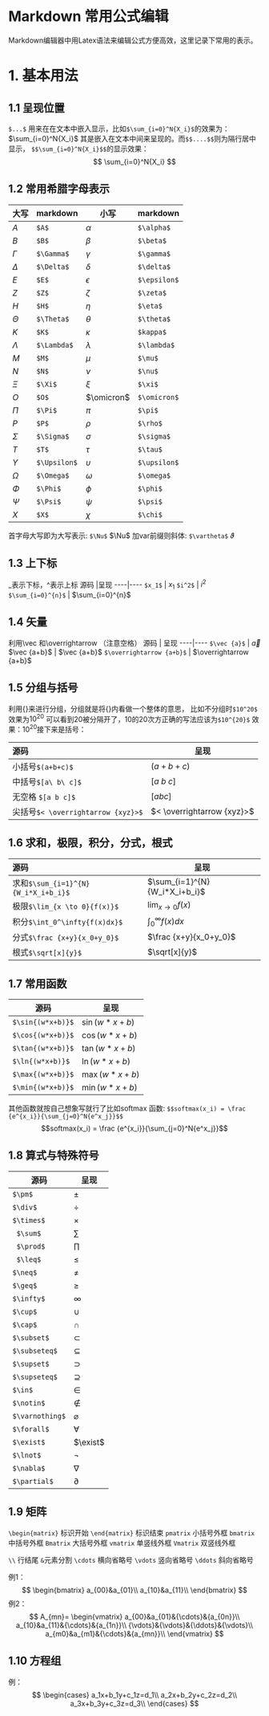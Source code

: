 # Markdown 常用公式编辑
Markdown编辑器中用Latex语法来编辑公式方便高效，这里记录下常用的表示。
# 1.  基本用法
## 1.1 呈现位置
`$...$` 用来在在文本中嵌入显示，比如`$\sum_{i=0}^N{X_i}$`的效果为： $\sum_{i=0}^N{X_i}$ 其是嵌入在文本中间来呈现的。而`$$....$$`则为隔行居中显示， `$$\sum_{i=0}^N{X_i}$$`的显示效果：
$$
\sum_{i=0}^N{X_i}
$$
## 1.2 常用希腊字母表示
大写 | markdown | 小写 | markdown
-------|-------|-------|-------
$A$ | `$A$`  |  $\alpha$  | `$\alpha$`
$B$ | `$B$` |  $\beta$ | `$\beta$`
$\Gamma$ | `$\Gamma$` | $\gamma$ | `$\gamma$`
$\Delta$ | `$\Delta$` | $\delta$ | `$\delta$`
$E$ | `$E$` | $\epsilon$ | `$\epsilon$` 
$Z$ | `$Z$` | $\zeta$ | `$\zeta$`
$H$ | `$H$` | $\eta$ |  `$\eta$`       
$\Theta$ | `$\Theta$` | $\theta$ | `$\theta$` 
$K$ | `$K$` | $\kappa$ | `$kappa$`
$\Lambda$ | `$\Lambda$` | $\lambda$ | `$\lambda$`
$M$ | `$M$` | $\mu$ | `$\mu$`
$N$ | `$N$` | $\nu$ | `$\nu$`
$\Xi$ | `$\Xi$` | $\xi$ | `$\xi$`
$O$ | `$O$` | $\omicron$ | `$\omicron$`
$\Pi$ | `$\Pi$` | $\pi$ | `$\pi$`
$P$ | `$P$` | $\rho$ | `$\rho$`
$\Sigma$ | `$\Sigma$` | $\sigma$ | `$\sigma$`
$T$ | `$T$` | $\tau$ | `$\tau$`
$\Upsilon$ | `$\Upsilon$` | $\upsilon$ | `$\upsilon$`
$\Omega$ | `$\Omega$` | $\omega$ | `$\omega$`
$\Phi$ | `$\Phi$` | $\phi$ | `$\phi$`
$\Psi$ | `$\Psi$` | $\psi$ | `$\psi$`
$X$ | `$X$` | $\chi$ | `$\chi$`

首字母大写即为大写表示:     `$\Nu$` $\Nu$
加var前缀则斜体:   `$\vartheta$` $\vartheta$ 

## 1.3 上下标
_表示下标，^表示上标
源码 |呈现
----|----
`$x_1$` |  $x_1$ 
`$i^2$` |  $i^2$
`$\sum_{i=0}^{n}$` | $\sum_{i=0}^{n}$

## 1.4 矢量
利用\vec  和\overrightarrow （注意空格）
源码 | 呈现
----|----
`$\vec {a}$` | $\vec {a}$
$\vec {a+b}$ | $\vec {a+b}$
`$\overrightarrow {a+b}$` | $\overrightarrow {a+b}$

## 1.5 分组与括号
利用{}来进行分组，分组就是将{}内看做一个整体的意思， 比如不分组时`$10^20$` 效果为$10^20$
可以看到20被分隔开了，10的20次方正确的写法应该为`$10^{20}$`    效果：$10^{20}​$
接下来是括号：

源码 | 呈现
:----|----
小括号`$(a+b+c)$` |   $(a+b+c)$
中括号`$[a\ b\ c]$` |   $[a\ b\ c]$
无空格 `$[a b c]$` |   $[a b c]$
尖括号`$< \overrightarrow {xyz}>$` | $< \overrightarrow {xyz}>$

## 1.6   求和，极限，积分，分式，根式
源码 | 呈现
:----|----
求和`$\sum_{i=1}^{N}{W_i*X_i+b_i}$`  |  $\sum_{i=1}^{N}{W_i*X_i+b_i}$
极限`$\lim_{x \to 0}{f(x)}$`|  $\lim_{x \to 0}{f(x)}$
积分`$\int_0^\infty{f(x)dx}$`| $\int_0^\infty{f(x)dx}$
分式`$\frac {x+y}{x_0+y_0}$`| $\frac {x+y}{x_0+y_0}$
根式`$\sqrt[x]{y}$` | $\sqrt[x]{y}$  

## 1.7  常用函数
源码 | 呈现
----|----
`$\sin{(w*x+b)}$`   |    $\sin{(w*x+b)}$
`$\cos{(w*x+b)}$`   |    $\cos{(w*x+b)}$
`$\tan{(w*x+b)}$`   |    $\tan{(w*x+b)}$
`$\ln{(w*x+b)}$`   |    $\ln{(w*x+b)}$
`$\max{(w*x+b)}$`   |    $\max{(w*x+b)}$
`$\min{(w*x+b)}$`   |    $\min{(w*x+b)}$

其他函数就按自己想象写就行了比如softmax 函数:
`$$softmax(x_i) = \frac {e^{x_i}}{\sum_{j=0}^N{e^x_j}}$$`
$$softmax(x_i) = \frac {e^{x_i}}{\sum_{j=0}^N{e^x_j}}$$

##  1.8  算式与特殊符号
源码 | 呈现
----|----
`$\pm$`| $\pm$
`$\div$`| $\div$
`$\times$`| $\times$
` $\sum$`| $\sum$
` $\prod$`| $\prod$
` $\leq$`| $\leq$
`$\neq$`| $\neq$
`$\geq$`| $\geq$
`$\infty$`|$\infty$
`$\cup$`|  $\cup$
`$\cap$`| $\cap$
`$\subset$`| $\subset$
`$\subseteq$`| $\subseteq$
`$\supset$`| $\supset$
`$\supseteq$`| $\supseteq$
`$\in$`| $\in$
`$\notin$`| $\notin$
`$\varnothing$`| $\varnothing$
`$\forall$`| $\forall$
`$\exist$`| $\exist$
`$\lnot$`| $\lnot$
`$\nabla$`| $\nabla$
`$\partial$`|$\partial$

## 1.9  矩阵
`\begin{matrix}` 标识开始
`\end{matrix}`   标识结束
`pmatrix` 小括号外框
`bmatrix` 中括号外框
`Bmatrix` 大括号外框
`vmatrix` 单竖线外框
`Vmatrix` 双竖线外框

`\\` 行结尾
`&`元素分割
`\cdots` 横向省略号
`\vdots` 竖向省略号
`\ddots` 斜向省略号

例1：
$$
\begin{bmatrix}
a_{00}&a_{01}\\
a_{10}&a_{11}\\
\end{bmatrix}
$$
例2：
$$
A_{mn}=
\begin{vmatrix}
a_{00}&a_{01}&{\cdots}&{a_{0n}}\\
a_{10}&a_{11}&{\cdots}&{a_{1n}}\\
{\vdots}&{\vdots}&{\ddots}&{\vdots}\\
a_{m0}&a_{m1}&{\cdots}&{a_{mn}}\\
\end{vmatrix}
$$
## 1.10  方程组
例：
$$
\begin{cases}
a_1x+b_1y+c_1z=d_1\\
a_2x+b_2y+c_2z=d_2\\
a_3x+b_3y+c_3z=d_3\\
\end{cases}
$$

